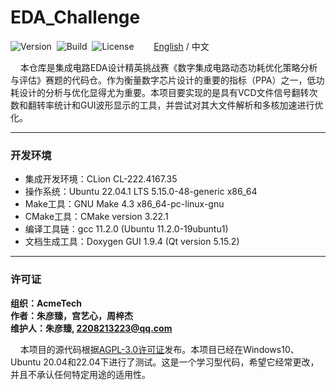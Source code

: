 # EDA_Challenge

![Version](https://img.shields.io/badge/Version-1.0.1-brightgreen.svg)&nbsp;&nbsp;![Build](https://img.shields.io/badge/Build-Passed-success.svg)&nbsp;&nbsp;![License](https://img.shields.io/badge/License-AGPL-blue.svg)&nbsp;&nbsp;&nbsp;&nbsp;&nbsp;&nbsp;&nbsp;&nbsp;[English](https://github.com/ZhuYanzhen1/EDA_Challenge/blob/master/README.md) / 中文

&nbsp;&nbsp;&nbsp;&nbsp;本仓库是集成电路EDA设计精英挑战赛《数字集成电路动态功耗优化策略分析与评估》赛题的代码仓。作为衡量数字芯片设计的重要的指标（PPA）之一，低功耗设计的分析与优化显得尤为重要。本项目要实现的是具有VCD文件信号翻转次数和翻转率统计和GUI波形显示的工具，并尝试对其大文件解析和多核加速进行优化。

***

### 开发环境

+ 集成开发环境：CLion CL-222.4167.35
+ 操作系统：Ubuntu 22.04.1 LTS 5.15.0-48-generic x86_64
+ Make工具：GNU Make 4.3 x86_64-pc-linux-gnu
+ CMake工具：CMake version 3.22.1
+ 编译工具链：gcc 11.2.0 (Ubuntu 11.2.0-19ubuntu1)
+ 文档生成工具：Doxygen GUI 1.9.4 (Qt version 5.15.2)

***

### 许可证

**组织：AcmeTech <br>
作者：朱彦臻，宫艺心，周梓杰<br>
维护人：朱彦臻,  2208213223@qq.com**

&nbsp;&nbsp;&nbsp;&nbsp;本项目的源代码根据[AGPL-3.0许可证](https://github.com/ZhuYanzhen1/EDA_Challenge/blob/master/LICENSE)发布。本项目已经在Windows10、Ubuntu 20.04和22.04下进行了测试。这是一个学习型代码，希望它经常更改，并且不承认任何特定用途的适用性。